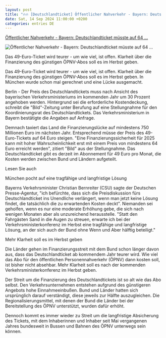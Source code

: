 ```yaml
---
layout: post
title: "🔥🔥 [Deutschlandticket] Öffentlicher Nahverkehr - Bayern: Deutschlandticket müsste auf 64 ..."
date: Sat, 14 Sep 2024 11:00:00 +0200
categories: entries DE
---
```

[Öffentlicher Nahverkehr - Bayern: Deutschlandticket müsste auf 64 ...](https://www.schwarzwaelder-bote.de/inhalt.oeffentlicher-nahverkehr-bayern-deutschlandticket-muesste-auf-64-euro-steigen.9f2e9778-a303-4ca5-b7fe-e38a6342c74b.html)

![Öffentlicher Nahverkehr - Bayern: Deutschlandticket müsste auf 64 ...](https://www.schwarzwaelder-bote.de/media.media.75288303-f89f-4643-b89c-ef5210e35486.16x9_1024.jpg)

Das 49-Euro-Ticket wird teurer - um wie viel, ist offen. Klarheit über die Finanzierung des günstigen ÖPNV-Abos soll es im Herbst geben.

Das 49-Euro-Ticket wird teurer - um wie viel, ist offen. Klarheit über die Finanzierung des günstigen ÖPNV-Abos soll es im Herbst geben. In München wurde schon mal gerechnet und eine Lücke ausgemacht.

Berlin - Der Preis des Deutschlandtickets muss nach Ansicht des bayerischen Verkehrsministeriums im kommenden Jahr um 30 Prozent angehoben werden. Hintergrund sei die erforderliche Kostendeckung, schreibt die "Bild"-Zeitung unter Berufung auf eine Stellungnahme für den Koordinierungsrat des Deutschlandtickets. Das Verkehrsministerium in Bayern bestätigte die Angaben auf Anfrage.

Demnach taxiert das Land die Finanzierungslücke auf mindestens 750 Millionen Euro im nächsten Jahr. Entsprechend müsse der Preis des 49-Euro-Tickets auf 64 Euro steigen. "Eine Finanzierungssicherheit für 2025 kann mit hoher Wahrscheinlichkeit erst mit einem Preis von mindestens 64 Euro erreicht werden", zitiert "Bild" aus der Stellungnahme. Das Deutschlandticket gibt es derzeit im Abonnement für 49 Euro pro Monat, die Kosten werden zwischen Bund und Ländern aufgeteilt.

Lesen Sie auch

München pocht auf eine tragfähige und langfristige Lösung

Bayerns Verkehrsminister Christian Bernreiter (CSU) sagte der Deutschen Presse-Agentur, "ich befürchte, dass sich die Preisdiskussion fürs Deutschlandticket ins Unendliche verlängert, wenn man jetzt keine Lösung findet, die tatsächlich die zu erwartenden Kosten deckt". Niemanden sei geholfen, wenn es nur eine moderate Erhöhung gebe, die sich nach wenigen Monaten aber als unzureichend herausstelle. "Statt den Fahrgästen Sand in die Augen zu streuen, erwarte ich bei der Verkehrsministerkonferenz im Herbst eine tragfähige und langfristige Lösung, an der sich auch der Bund ohne Wenn und Aber hälftig beteiligt."

Mehr Klarheit soll es im Herbst geben

Die Länder gehen im Finanzierungsstreit mit dem Bund schon länger davon aus, dass das Deutschlandticket ab kommendem Jahr teurer wird. Wie viel das Abo für den öffentlichen Personennahverkehr (ÖPNV) dann kosten soll, ist bisher nicht absehbar. Mehr Klarheit soll es nach der kommenden Verkehrsministerkonferenz im Herbst geben.

Der Streit um die Finanzierung des Deutschlandtickets ist so alt wie das Abo selbst. Den Verkehrsunternehmen entstehen aufgrund des günstigeren Angebots hohe Einnahmeeinbußen. Bund und Länder hatten sich ursprünglich darauf verständigt, diese jeweils zur Hälfte auszugleichen. Die Regionalisierungsmittel, mit denen der Bund die Länder bei der Bereitstellung des ÖPNV unterstützt, wurden dafür erhöht.

Dennoch kommt es immer wieder zu Streit um die langfristige Absicherung des Tickets, mit dem Inhaberinnen und Inhaber seit Mai vergangenen Jahres bundesweit in Bussen und Bahnen des ÖPNV unterwegs sein können.

